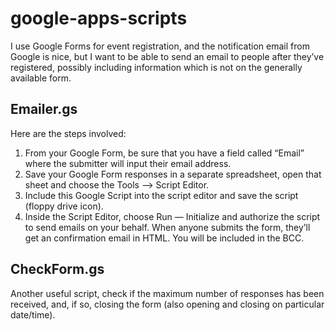 # google-apps-scripts

I use Google Forms for event registration, and the notification email from Google is nice, but I want to be able to send an email to people after they’ve registered, possibly including information which is not on the generally available form.

## Emailer.gs
Here are the steps involved:

1. From your Google Form, be sure that you have a field called “Email” where the submitter will input their email address.
1. Save your Google Form responses in a separate spreadsheet, open that sheet and choose the Tools –> Script Editor.
1. Include this Google Script into the script editor and save the script (floppy drive icon).
1. Inside the Script Editor, choose Run — Initialize and authorize the script to send emails on your behalf.
When anyone submits the form, they’ll get an confirmation email in HTML. You will be included in the BCC.

## CheckForm.gs
Another useful script, check if the maximum number of responses has been received, and, if so, closing the form (also opening and closing on particular date/time).
